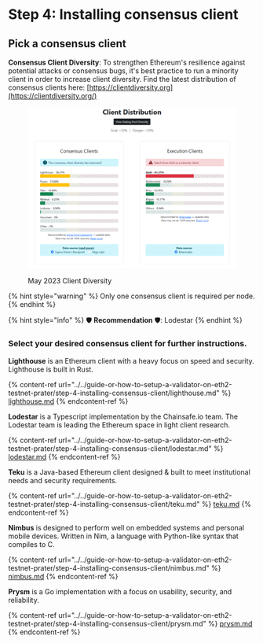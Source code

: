 # Step 4: Installing consensus client

## Pick a consensus client

**Consensus Client Diversity**: To strengthen Ethereum's resilience against potential attacks or consensus bugs, it's best practice to run a minority client in order to increase client diversity. Find the latest distribution of consensus clients here: [https://clientdiversity.org](https://clientdiversity.org/)

<figure><img src="../../../../.gitbook/assets/clidiv.png" alt=""><figcaption><p>May 2023 Client Diversity</p></figcaption></figure>

{% hint style="warning" %}
Only one consensus client is required per node.
{% endhint %}

{% hint style="info" %}
:shield: **Recommendation** :shield:: Lodestar
{% endhint %}

### Select your desired consensus client for further instructions.

**Lighthouse** is an Ethereum client with a heavy focus on speed and security. Lighthouse is built in Rust.

{% content-ref url="../../guide-or-how-to-setup-a-validator-on-eth2-testnet-prater/step-4-installing-consensus-client/lighthouse.md" %}
[lighthouse.md](../../guide-or-how-to-setup-a-validator-on-eth2-testnet-prater/step-4-installing-consensus-client/lighthouse.md)
{% endcontent-ref %}

**Lodestar** is a Typescript implementation by the Chainsafe.io team. The Lodestar team is leading the Ethereum space in light client research.

{% content-ref url="../../guide-or-how-to-setup-a-validator-on-eth2-testnet-prater/step-4-installing-consensus-client/lodestar.md" %}
[lodestar.md](../../guide-or-how-to-setup-a-validator-on-eth2-testnet-prater/step-4-installing-consensus-client/lodestar.md)
{% endcontent-ref %}

**Teku** is a Java-based Ethereum client designed & built to meet institutional needs and security requirements.

{% content-ref url="../../guide-or-how-to-setup-a-validator-on-eth2-testnet-prater/step-4-installing-consensus-client/teku.md" %}
[teku.md](../../guide-or-how-to-setup-a-validator-on-eth2-testnet-prater/step-4-installing-consensus-client/teku.md)
{% endcontent-ref %}

**Nimbus** is designed to perform well on embedded systems and personal mobile devices. Written in Nim, a language with Python-like syntax that compiles to C.

{% content-ref url="../../guide-or-how-to-setup-a-validator-on-eth2-testnet-prater/step-4-installing-consensus-client/nimbus.md" %}
[nimbus.md](../../guide-or-how-to-setup-a-validator-on-eth2-testnet-prater/step-4-installing-consensus-client/nimbus.md)
{% endcontent-ref %}

**Prysm** is a Go implementation with a focus on usability, security, and reliability.

{% content-ref url="../../guide-or-how-to-setup-a-validator-on-eth2-testnet-prater/step-4-installing-consensus-client/prysm.md" %}
[prysm.md](../../guide-or-how-to-setup-a-validator-on-eth2-testnet-prater/step-4-installing-consensus-client/prysm.md)
{% endcontent-ref %}
